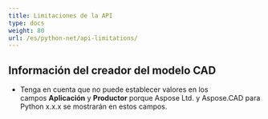 ```yaml
---
title: Limitaciones de la API
type: docs
weight: 80
url: /es/python-net/api-limitations/
---
```


## **Información del creador del modelo CAD**
- Tenga en cuenta que no puede establecer valores en los campos **Aplicación** y **Productor** porque Aspose Ltd. y Aspose.CAD para Python x.x.x se mostrarán en estos campos.
